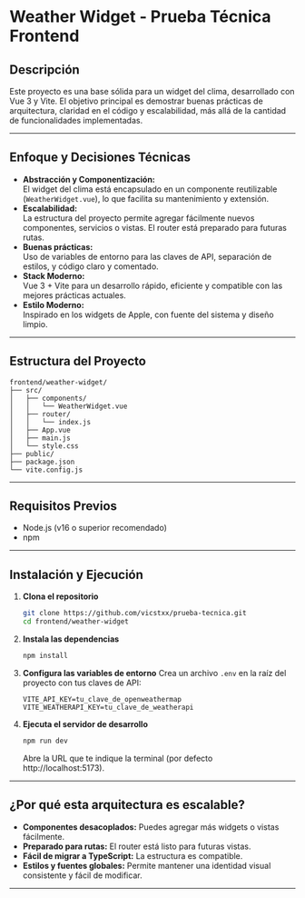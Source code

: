 # Weather Widget - Prueba Técnica Frontend

## Descripción

Este proyecto es una base sólida para un widget del clima, desarrollado con Vue 3 y Vite. El objetivo principal es demostrar buenas prácticas de arquitectura, claridad en el código y escalabilidad, más allá de la cantidad de funcionalidades implementadas.

---

## Enfoque y Decisiones Técnicas

- **Abstracción y Componentización:**  
  El widget del clima está encapsulado en un componente reutilizable (`WeatherWidget.vue`), lo que facilita su mantenimiento y extensión.
- **Escalabilidad:**  
  La estructura del proyecto permite agregar fácilmente nuevos componentes, servicios o vistas. El router está preparado para futuras rutas.
- **Buenas prácticas:**  
  Uso de variables de entorno para las claves de API, separación de estilos, y código claro y comentado.
- **Stack Moderno:**  
  Vue 3 + Vite para un desarrollo rápido, eficiente y compatible con las mejores prácticas actuales.
- **Estilo Moderno:**  
  Inspirado en los widgets de Apple, con fuente del sistema y diseño limpio.

---

## Estructura del Proyecto

```
frontend/weather-widget/
├── src/
│   ├── components/
│   │   └── WeatherWidget.vue
│   ├── router/
│   │   └── index.js
│   ├── App.vue
│   ├── main.js
│   └── style.css
├── public/
├── package.json
└── vite.config.js
```

---

## Requisitos Previos

- Node.js (v16 o superior recomendado)
- npm

---

## Instalación y Ejecución

1. **Clona el repositorio**
   ```bash
   git clone https://github.com/vicstxx/prueba-tecnica.git
   cd frontend/weather-widget
   ```

2. **Instala las dependencias**
   ```bash
   npm install
   ```

3. **Configura las variables de entorno**
   Crea un archivo `.env` en la raíz del proyecto con tus claves de API:
   ```
   VITE_API_KEY=tu_clave_de_openweathermap
   VITE_WEATHERAPI_KEY=tu_clave_de_weatherapi
   ```

4. **Ejecuta el servidor de desarrollo**
   ```bash
   npm run dev
   ```
   Abre la URL que te indique la terminal (por defecto http://localhost:5173).

---

## ¿Por qué esta arquitectura es escalable?

- **Componentes desacoplados:** Puedes agregar más widgets o vistas fácilmente.
- **Preparado para rutas:** El router está listo para futuras vistas.
- **Fácil de migrar a TypeScript:** La estructura es compatible.
- **Estilos y fuentes globales:** Permite mantener una identidad visual consistente y fácil de modificar.

---
